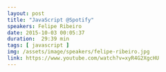 ```yaml
---
layout: post
title: "JavaScript @Spotify"
speakers: Felipe Ribeiro
date: 2015-10-03 00:05:37
duration:  29:39 min
tags: [ javascript ]
img: /assets/image/speakers/felipe-ribeiro.jpg
link: https://www.youtube.com/watch?v=xyR4G2XgcHU
---
```

